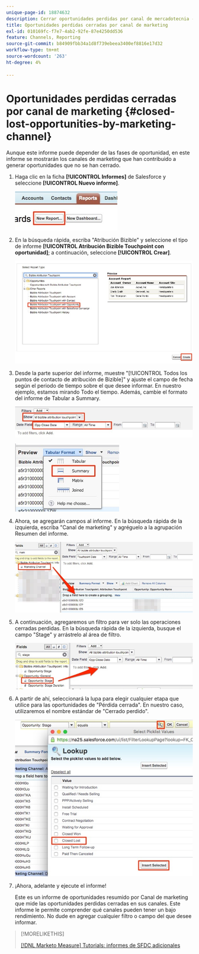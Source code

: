 ```yaml
---
unique-page-id: 18874632
description: Cerrar oportunidades perdidas por canal de mercadotecnia - [!DNL Marketo Measure]
title: Oportunidades perdidas cerradas por canal de marketing
exl-id: 010169fc-f7e7-4ab2-92fe-87e4250dd536
feature: Channels, Reporting
source-git-commit: b84909fbb34a1d8f739ebeea3400ef8816e17d32
workflow-type: tm+mt
source-wordcount: '263'
ht-degree: 4%

---
```


# Oportunidades perdidas cerradas por canal de marketing {#closed-lost-opportunities-by-marketing-channel}

Aunque este informe puede depender de las fases de oportunidad, en este informe se mostrarán los canales de marketing que han contribuido a generar oportunidades que no se han cerrado.

1. Haga clic en la ficha **[!UICONTROL Informes]** de Salesforce y seleccione **[!UICONTROL Nuevo informe]**.

   ![](assets/1-3.jpg)

1. En la búsqueda rápida, escriba &quot;Atribución Bizible&quot; y seleccione el tipo de informe **[!UICONTROL Atribución Bizible Touchpoint con oportunidad]**; a continuación, seleccione **[!UICONTROL Crear]**.

   ![](assets/2-3.jpg)

1. Desde la parte superior del informe, muestre &quot;[!UICONTROL Todos los puntos de contacto de atribución de Bizible]&quot; y ajuste el campo de fecha según el periodo de tiempo sobre el que desee informar. En nuestro ejemplo, estamos mirando Todo el tiempo. Además, cambie el formato del informe de Tabular a Summary.

   ![](assets/3-3.jpg)

   ![](assets/4-2.jpg)

1. Ahora, se agregarán campos al informe. En la búsqueda rápida de la izquierda, escriba &quot;Canal de marketing&quot; y agréguelo a la agrupación Resumen del informe.

   ![](assets/5.jpg)

1. A continuación, agregaremos un filtro para ver solo las operaciones cerradas perdidas. En la búsqueda rápida de la izquierda, busque el campo &quot;Stage&quot; y arrástrelo al área de filtro.

   ![](assets/6.jpg)

1. A partir de ahí, seleccionará la lupa para elegir cualquier etapa que utilice para las oportunidades de &quot;Pérdida cerrada&quot;. En nuestro caso, utilizaremos el nombre estándar de &quot;Cerrado perdido&quot;.

   ![](assets/7.jpg)

1. ¡Ahora, adelante y ejecute el informe!

   Este es un informe de oportunidades resumido por Canal de marketing que mide las oportunidades perdidas cerradas en sus canales. Este informe le permite comprender qué canales pueden tener un bajo rendimiento. No dude en agregar cualquier filtro o campo del que desee informar.

>[!MORELIKETHIS]
>
>[[!DNL Marketo Measure] Tutorials: informes de SFDC adicionales](https://experienceleague.adobe.com/es/docs/marketo-measure-learn/tutorials/onboarding/marketo-measure-102/addtional-salesforce-reports)
